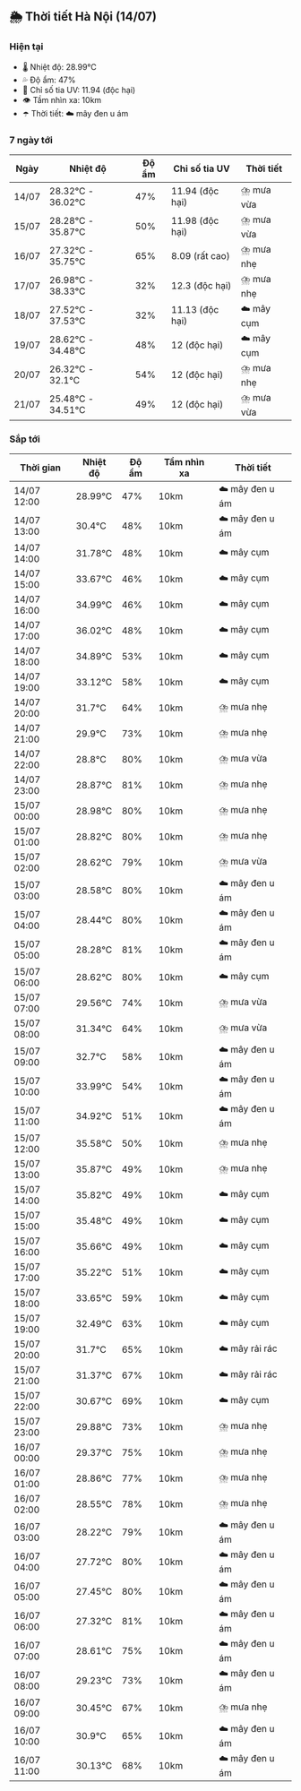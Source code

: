 ## 🌦️ Thời tiết Hà Nội (14/07)

### Hiện tại

- 🌡️ Nhiệt độ: 28.99℃
- 💦 Độ ẩm: 47%
- 🌟 Chỉ số tia UV: 11.94 (độc hại)
- 👁️ Tầm nhìn xa: 10km
- ☂️ Thời tiết: ☁️ mây đen u ám

### 7 ngày tới

| Ngày | Nhiệt độ | Độ ẩm | Chỉ số tia UV | Thời tiết |
| --- | --- | --- | --- | --- |
| 14/07 | 28.32℃ - 36.02℃ | 47% | 11.94 (độc hại) | ⛈️ mưa vừa |
| 15/07 | 28.28℃ - 35.87℃ | 50% | 11.98 (độc hại) | ⛈️ mưa vừa |
| 16/07 | 27.32℃ - 35.75℃ | 65% | 8.09 (rất cao) | ⛈️ mưa nhẹ |
| 17/07 | 26.98℃ - 38.33℃ | 32% | 12.3 (độc hại) | ⛈️ mưa nhẹ |
| 18/07 | 27.52℃ - 37.53℃ | 32% | 11.13 (độc hại) | ☁️ mây cụm |
| 19/07 | 28.62℃ - 34.48℃ | 48% | 12 (độc hại) | ☁️ mây cụm |
| 20/07 | 26.32℃ - 32.1℃ | 54% | 12 (độc hại) | ⛈️ mưa nhẹ |
| 21/07 | 25.48℃ - 34.51℃ | 49% | 12 (độc hại) | ⛈️ mưa vừa |

### Sắp tới

| Thời gian | Nhiệt độ | Độ ẩm | Tầm nhìn xa | Thời tiết |
| --- | --- | --- | --- | --- |
| 14/07 12:00 | 28.99℃ | 47% | 10km | ☁️ mây đen u ám |
| 14/07 13:00 | 30.4℃ | 48% | 10km | ☁️ mây đen u ám |
| 14/07 14:00 | 31.78℃ | 48% | 10km | ☁️ mây cụm |
| 14/07 15:00 | 33.67℃ | 46% | 10km | ☁️ mây cụm |
| 14/07 16:00 | 34.99℃ | 46% | 10km | ☁️ mây cụm |
| 14/07 17:00 | 36.02℃ | 48% | 10km | ☁️ mây cụm |
| 14/07 18:00 | 34.89℃ | 53% | 10km | ☁️ mây cụm |
| 14/07 19:00 | 33.12℃ | 58% | 10km | ☁️ mây cụm |
| 14/07 20:00 | 31.7℃ | 64% | 10km | ⛈️ mưa nhẹ |
| 14/07 21:00 | 29.9℃ | 73% | 10km | ⛈️ mưa nhẹ |
| 14/07 22:00 | 28.8℃ | 80% | 10km | ⛈️ mưa vừa |
| 14/07 23:00 | 28.87℃ | 81% | 10km | ⛈️ mưa nhẹ |
| 15/07 00:00 | 28.98℃ | 80% | 10km | ⛈️ mưa nhẹ |
| 15/07 01:00 | 28.82℃ | 80% | 10km | ⛈️ mưa nhẹ |
| 15/07 02:00 | 28.62℃ | 79% | 10km | ⛈️ mưa vừa |
| 15/07 03:00 | 28.58℃ | 80% | 10km | ☁️ mây đen u ám |
| 15/07 04:00 | 28.44℃ | 80% | 10km | ☁️ mây đen u ám |
| 15/07 05:00 | 28.28℃ | 81% | 10km | ☁️ mây đen u ám |
| 15/07 06:00 | 28.62℃ | 80% | 10km | ☁️ mây cụm |
| 15/07 07:00 | 29.56℃ | 74% | 10km | ⛈️ mưa vừa |
| 15/07 08:00 | 31.34℃ | 64% | 10km | ⛈️ mưa vừa |
| 15/07 09:00 | 32.7℃ | 58% | 10km | ☁️ mây đen u ám |
| 15/07 10:00 | 33.99℃ | 54% | 10km | ☁️ mây đen u ám |
| 15/07 11:00 | 34.92℃ | 51% | 10km | ☁️ mây đen u ám |
| 15/07 12:00 | 35.58℃ | 50% | 10km | ⛈️ mưa nhẹ |
| 15/07 13:00 | 35.87℃ | 49% | 10km | ⛈️ mưa nhẹ |
| 15/07 14:00 | 35.82℃ | 49% | 10km | ☁️ mây cụm |
| 15/07 15:00 | 35.48℃ | 49% | 10km | ☁️ mây cụm |
| 15/07 16:00 | 35.66℃ | 49% | 10km | ☁️ mây cụm |
| 15/07 17:00 | 35.22℃ | 51% | 10km | ☁️ mây cụm |
| 15/07 18:00 | 33.65℃ | 59% | 10km | ☁️ mây cụm |
| 15/07 19:00 | 32.49℃ | 63% | 10km | ☁️ mây cụm |
| 15/07 20:00 | 31.7℃ | 65% | 10km | ☁️ mây rải rác |
| 15/07 21:00 | 31.37℃ | 67% | 10km | ☁️ mây rải rác |
| 15/07 22:00 | 30.67℃ | 69% | 10km | ☁️ mây cụm |
| 15/07 23:00 | 29.88℃ | 73% | 10km | ⛈️ mưa nhẹ |
| 16/07 00:00 | 29.37℃ | 75% | 10km | ⛈️ mưa nhẹ |
| 16/07 01:00 | 28.86℃ | 77% | 10km | ⛈️ mưa nhẹ |
| 16/07 02:00 | 28.55℃ | 78% | 10km | ⛈️ mưa nhẹ |
| 16/07 03:00 | 28.22℃ | 79% | 10km | ☁️ mây đen u ám |
| 16/07 04:00 | 27.72℃ | 80% | 10km | ☁️ mây đen u ám |
| 16/07 05:00 | 27.45℃ | 80% | 10km | ☁️ mây đen u ám |
| 16/07 06:00 | 27.32℃ | 81% | 10km | ☁️ mây đen u ám |
| 16/07 07:00 | 28.61℃ | 75% | 10km | ☁️ mây đen u ám |
| 16/07 08:00 | 29.23℃ | 73% | 10km | ☁️ mây đen u ám |
| 16/07 09:00 | 30.45℃ | 67% | 10km | ⛈️ mưa nhẹ |
| 16/07 10:00 | 30.9℃ | 65% | 10km | ☁️ mây đen u ám |
| 16/07 11:00 | 30.13℃ | 68% | 10km | ☁️ mây đen u ám |
